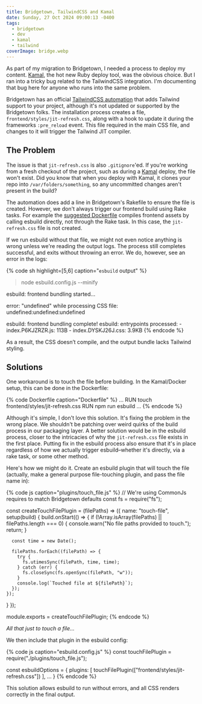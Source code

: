 ```yaml
---
title: Bridgetown, TailwindCSS and Kamal
date: Sunday, 27 Oct 2024 09:00:13 -0400
tags:
  - bridgetown
  - dev
  - kamal
  - tailwind
coverImage: bridge.webp
---
```


As part of my migration to Bridgetown, I needed a process to deploy my content. [Kamal](https://kamal-deploy.org/), the hot new Ruby deploy tool, was the obvious choice. But I ran into a tricky bug related to the TailwindCSS integration. I'm documenting that bug here for anyone who runs into the same problem.

Bridgetown has an official [TailwindCSS automation](https://github.com/bridgetownrb/tailwindcss-automation)  that adds Tailwind support to your project, although it's not updated or supported by the Bridgetown folks. The installation process creates a file, `frontend/styles/jit-refresh.css`, along with a hook to update it during the frameworks `:pre_reload` event. This file required in the main CSS file, and changes to it will trigger the Tailwind JIT compiler.
## The Problem

The issue is that `jit-refresh.css` is also `.gitignore`'ed. If you're working from a fresh checkout of the project, such as during a [Kamal](https://kamal-deploy.org/) deploy, the file won't exist. Did you know that when you deploy with Kamal, it clones your repo into `/var/folders/something`, so any uncommitted changes aren't present in the build?

The automation does add a line in Bridgetown's Rakefile to ensure the file is created. However, we don't always trigger our frontend build using Rake tasks. For example the [suggested Dockerfile](https://www.bridgetownrb.com/docs/deployment#docker) compiles frontend assets by calling esbuild directly, not through the Rake task. In this case, the `jit-refresh.css` file is not created.

If we run esbuild without that file, we might not even notice anything is wrong unless we're reading the output logs. The process still completes successful, and exits without throwing an error. We do, however, see an error in the logs:

{% code sh highlight=[5,6] caption="`esbuild` output" %}
> node esbuild.config.js --minify

esbuild: frontend bundling started...

error: "undefined" while processing CSS file:
undefined:undefined:undefined

esbuild: frontend bundling complete!
esbuild: entrypoints processed:
         - index.P6KJZRZR.js: 113B
         - index.DYSKJ26J.css: 3.9KB
{% endcode %}

As a result, the CSS doesn’t compile, and the output bundle lacks Tailwind styling.

## Solutions

One workaround is to touch the file before building. In the Kamal/Docker setup, this can be done in the Dockerfile:

{% code Dockerfile caption="Dockerfile" %}
...
RUN touch frontend/styles/jit-refresh.css
RUN npm run esbuild
...
{% endcode %}

Although it's simple, I don't love this solution. It's fixing the problem in the wrong place. We shouldn't be patching over weird quirks of the build process in our packaging layer. A better solution would be in the esbuild process, closer to the intricacies of why the `jit-refresh.css` file exists in the first place. Putting fix in the esbuild process also ensure that it's in place regardless of how we actually trigger esbuild–whether it's directly, via a rake task, or some other method.

Here's how we might do it. Create an esbuild plugin that will touch the file (actually, make a general purpose file-touching plugin, and pass the file name in):

{% code js caption="plugins/touch_file.js" %}
// We're using CommonJs requires to match Bridgetown defaults
const fs = require("fs");

const createTouchFilePlugin = (filePaths) => ({
  name: "touch-file",
  setup(build) {
    build.onStart(() => {
      if (!Array.isArray(filePaths) || filePaths.length === 0) {
        console.warn("No file paths provided to touch.");
        return;
      }

      const time = new Date();

      filePaths.forEach((filePath) => {
        try {
          fs.utimesSync(filePath, time, time);
        } catch (err) {
          fs.closeSync(fs.openSync(filePath, "w"));
        }
        console.log(`Touched file at ${filePath}`);
      });
    });
  }
});

module.exports = createTouchFilePlugin;
{% endcode %}

*All that just to touch a file...*

We then include that plugin in the esbuild config:

{% code js caption="esbuild.config.js" %}
const touchFilePlugin = require("./plugins/touch_file.js");

const esbuildOptions = {
  plugins: [
    touchFilePlugin(["frontend/styles/jit-refresh.css"])
  ],
  ...
}
{% endcode %}

This solution allows esbuild to run without errors, and all CSS renders correctly in the final output.
